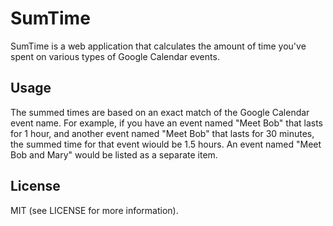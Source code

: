 SumTime
=======

SumTime is a web application that calculates the amount of time you've spent on various types of Google Calendar events.


Usage
-----

The summed times are based on an exact match of the Google Calendar event name. For example, if you have an event named "Meet Bob" that lasts for 1 hour, and another event named "Meet Bob" that lasts for 30 minutes, the summed time for that event wiould be 1.5 hours. An event named "Meet Bob and Mary" would be listed as a separate item.


License
-------

MIT (see LICENSE for more information).
